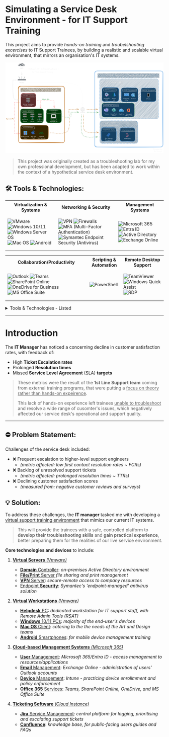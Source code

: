 # Simulating a Service Desk Environment - for IT Support Training 

This project aims to provide *hands-on training* and *troubelshooting excercises* to IT Support Trainees, by building a realistic and scalable virtual environment, that mirrors an organisation's IT systems.

![Diagram](IMG_Virtual-Infra-Diagram.png)

> This project was originally created as a troubleshooting lab for my own professional development, but  has been adapted to work within the context of a hypothetical service desk environment.

## 🛠 Tools & Technologies:

<table> <tr> <th>Virtualization & Systems</th> <th>Networking & Security</th> <th>Management Systems</th> </tr> <tr> <td> <p align="left"> <img src="https://www.svgrepo.com/show/448257/vmware.svg" alt="VMware" title="VMware" width="48" height="48"> <img src="https://cdn.worldvectorlogo.com/logos/microsoft-windows-11.svg" alt="Windows 10/11" title="Windows 10/11" width="40" height="48"> <img src="https://cdn.worldvectorlogo.com/logos/windows-server-2.svg" alt="Windows Server OS" title="Windows Server OS" width="40" height="48"> <img src="https://cdn.worldvectorlogo.com/logos/macos.svg" alt="Mac OS" title="Mac OS" width="50" height="48"> <img src="https://cdn.worldvectorlogo.com/logos/android-logomark.svg" alt="Android" title="Android" width="48" height="48"> </p> </td> <td> <p align="left"> <img src="https://www.svgrepo.com/show/490469/vpn.svg" alt="VPN" title="VPN" title="VPN" width="48" height="48"> <img src="https://www.svgrepo.com/show/444385/gui-firewall.svg" alt="Firewalls" title="Firewalls" width="48" height="48"> <img src="https://cdn.worldvectorlogo.com/logos/microsoft-authenticator.svg" alt="MFA (Multi-Factor Authentication)" title="MFA (Multi-Factor Authentication)" width="48" height="48"> <img src="https://cdn.worldvectorlogo.com/logos/symantec-logo10.svg" alt="Symantec Endpoint Security (Antivirus)" title="Symantec Endpoint Security (Antivirus)" width="100" height="48"> </p> </td> <td> <p align="left"> <img src="https://cdn.worldvectorlogo.com/logos/Microsoft-365.svg" alt="Microsoft 365" title="Microsoft 365" title="Microsoft 365" width="48" height="48"> <img src="https://cdn.worldvectorlogo.com/logos/azure-active-directory.svg" alt="Entra ID" title="Entra ID" title="Entra ID" width="48" height="48"> <img src="https://cdn.worldvectorlogo.com/logos/active-directory-1.svg" alt="Active Directory" title="Active Directory" title="Active Directory" width="100" height="48"> <img src="https://cdn.worldvectorlogo.com/logos/microsoft-exchange.svg" alt="Exchange Online" title="Exchange Online" title="Exchange Online" width="48" height="48"> </tr> </table> 

<table> <tr> <th>Collaboration/Productivity</th> <th>Scripting & Automation</th> <th>Remote Desktop Support</th> </tr> <tr> <td> <p align="left"> <img src="https://cdn.worldvectorlogo.com/logos/outlook-1.svg" alt="Outlook" title="Outlook" title="Outlook" width="48" height="48"> <img src="https://cdn.worldvectorlogo.com/logos/microsoft-teams-1.svg" alt="Teams" title="Teams" title="Teams" width="48" height="48"> <img src="https://cdn.worldvectorlogo.com/logos/microsoft-sharepoint.svg" alt="SharePoint Online" title="SharePoint Online" title="SharePoint Online" width="48" height="48"> <img src="https://cdn.worldvectorlogo.com/logos/onedrive-1.svg" alt="OneDrive for Business" title="OneDrive for Business" title="OneDrive for Business" width="48" height="48"> <img src="https://cdn.worldvectorlogo.com/logos/office-2.svg" alt="MS Office Suite" title="MS Office Suite" title="MS Office Suite" width="48" height="48"> </p> </td> <td> <p align="left"> <img src="https://cdn.worldvectorlogo.com/logos/powershell.svg" alt="PowerShell" title="PowerShell" title="PowerShell" width="48" height="48"> </p> </td> <td> <p align="left"> <img src="https://cdn.worldvectorlogo.com/logos/team-viewer.svg" alt="TeamViewer" title="TeamViewer" title="TeamViewer" width="100" height="48"> <img src="https://www.svgrepo.com/show/366419/remote-desktop.svg" alt="Windows Quick Assist" title="Windows Quick Assist" title="Windows Quick Assist" width="48" height="48"> <img src="https://www.svgrepo.com/show/331746/rdp-remoteing-file.svg" alt="RDP" title="RDP" title="RDP" width="48" height="48"> </tr> </table> 

<details><summary>Tools & Technologies - Listed</summary>
  
- <ins>**Virtualization & Systems:**</ins> VMware , Windows 10/11 , Windows Server OS , Mac OS , Android
- <ins>**Networking & Security:**</ins> TCP/IP , DNS/DHCP , VPN , Symantec Endpoint Security (Antivirus)
- <ins>**Management Systems:**</ins> Microsoft 365/Entra ID , Active Directory , Exchange Online , Intune (MDM)
- <ins>**Collaboration/Productivity:**</ins> Outlook , Teams , SharePoint Online , OneDrive , MS Office Suite
- <ins>**Scripting/Automation:**</ins> PowerShell
- <ins>**Remote Support:**</ins> TeamViewer , Quick Assist , RSAT , RDP
- <ins>**Ticketing System:**</ins> Jira Service Management
- <ins>**Documentation:**</ins> Project Writing (markdown/HTML) , Diagramming , Troubleshooting Instructions , Support Guides , Video Tutorials

</details>

---

# Introduction

The **IT Manager** has noticed a concerning decline in customer satisfaction rates, with feedback of: 
- High **Ticket Escalation rates**
- Prolonged **Resolution times**
- Missed **Service Level Agreement** (SLA) **targets**

> These metrics were the result of the **1st Line Support team** coming from external training programs, that were putting a <ins>focus on theory rather than hands-on expeirence</ins>.
>
> This lack of hands-on experience left trainees <ins>unable to troubleshoot</ins> and resolve a wide range of cusomter's issues, which negatively affected our service desk's operational and support quality.

---

## ⛔ Problem Statement:
Challenges of the service desk included:

- ❌ Frequent escalation to higher-level support engineers
  - *(metric affected: low first contact resolution rates ~ FCRs)*
- ❌ Backlog of unresolved support tickets
  - *(metric affected: prolonged resolution times ~ TTRs)*
- ❌ Declining customer satisfaction scores
  - *(measured from: negative customer reviews and surveys)*

## 💡 Solution:

To address these challenges, the **IT manager** tasked me with developing a <ins>virtual support training environment</ins> that mimics our current IT systems.

> This will provide the trainees with a safe, controlled platform to **develop their troubleshooting skills** and **gain practical experience**, better preparing them for the realities of our live service environment.

**Core technologies and devices** to include:

1. <ins>**Virtual Servers** *(Vmware)*</ins>  

   - <ins>**Domain** Controller</ins>: *on-premises Active Directory environment*
   - <ins>**File/Print** Server</ins> *file sharing and print management*
   - <ins>**VPN** Server</ins>: *secure-remote access to company resources*
   - <ins>Endpoint **Security**</ins>: *Symantec's 'endpoint-managed' antivirus solution*

2. <ins>**Virtual Workstations** *(Vmware)*</ins>   

   - <ins>**Helpdesk** PC</ins>: *dedicated workstation for IT support staff, with Remote Admin Tools (RSAT)*
   - <ins>**Windows** 10/11 PCs</ins>: *majority of the end-user's devices*
   - <ins>**Mac OS** Client</ins>: *catering to the the needs of the Art and Design teams*
   - <ins>**Android** Smartphones</ins>: *for mobile device management training*

3. <ins>**Cloud-based Management Systems** *(Microsoft 365)*</ins>   

   - <ins>**User** Management</ins>: *Microsoft 365/Entra ID - access management to resources/applications*
   - <ins>**Email** Management</ins>: *Exchange Online - administration of users' Outlook accounts*
   - <ins>**Device** Management</ins>: *Intune - practicing device enrollmment and policy enforcement*
   - <ins>**Office 365** Services</ins>: *Teams, SharePoint Online, OneDrive, and MS Office Suite*

4. <ins>**Ticketing Software** *(Cloud Instance)*</ins>

   - <ins>**Jira** Service Management</ins>: *central platform for logging, prioritising and escalating support tickets*
   - <ins>**Confluence**</ins>: *knowledge base, for public-facing users guides and FAQs*


